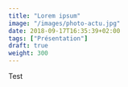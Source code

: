 ```yaml
---
title: "Lorem ipsum"
image: "/images/photo-actu.jpg"
date: 2018-09-17T16:35:39+02:00
tags: ["Présentation"]
draft: true
weight: 300
---
```


Test